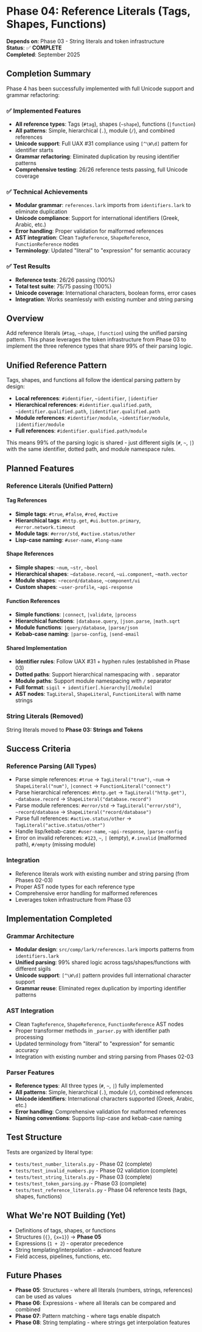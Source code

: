 # Phase 04: Reference Literals (Tags, Shapes, Functions)

**Depends on**: Phase 03 - String literals and token infrastructure  
**Status**: ✅ **COMPLETE**  
**Completed**: September 2025

## Completion Summary

Phase 4 has been successfully implemented with full Unicode support and grammar refactoring:

### ✅ Implemented Features
- **All reference types**: Tags (`#tag`), shapes (`~shape`), functions (`|function`) 
- **All patterns**: Simple, hierarchical (`.`), module (`/`), and combined references
- **Unicode support**: Full UAX #31 compliance using `[^\W\d]` pattern for identifier starts
- **Grammar refactoring**: Eliminated duplication by reusing identifier patterns
- **Comprehensive testing**: 26/26 reference tests passing, full Unicode coverage

### ✅ Technical Achievements  
- **Modular grammar**: `references.lark` imports from `identifiers.lark` to eliminate duplication
- **Unicode compliance**: Support for international identifiers (Greek, Arabic, etc.)
- **Error handling**: Proper validation for malformed references
- **AST integration**: Clean `TagReference`, `ShapeReference`, `FunctionReference` nodes
- **Terminology**: Updated "literal" to "expression" for semantic accuracy

### ✅ Test Results
- **Reference tests**: 26/26 passing (100%)
- **Total test suite**: 75/75 passing (100%) 
- **Unicode coverage**: International characters, boolean forms, error cases
- **Integration**: Works seamlessly with existing number and string parsing

## Overview

Add reference literals (`#tag`, `~shape`, `|function`) using the unified parsing pattern. This phase leverages the token infrastructure from Phase 03 to implement the three reference types that share 99% of their parsing logic.

## Unified Reference Pattern

Tags, shapes, and functions all follow the identical parsing pattern by design:
- **Local references**: `#identifier`, `~identifier`, `|identifier`
- **Hierarchical references**: `#identifier.qualified.path`, `~identifier.qualified.path`, `|identifier.qualified.path`
- **Module references**: `#identifier/module`, `~identifier/module`, `|identifier/module`
- **Full references**: `#identifier.qualified.path/module`

This means 99% of the parsing logic is shared - just different sigils (`#`, `~`, `|`) with the same identifier, dotted path, and module namespace rules.

## Planned Features

### Reference Literals (Unified Pattern)

#### Tag References
- **Simple tags**: `#true`, `#false`, `#red`, `#active`
- **Hierarchical tags**: `#http.get`, `#ui.button.primary`, `#error.network.timeout`
- **Module tags**: `#error/std`, `#active.status/other`
- **Lisp-case naming**: `#user-name`, `#long-name`

#### Shape References  
- **Simple shapes**: `~num`, `~str`, `~bool`
- **Hierarchical shapes**: `~database.record`, `~ui.component`, `~math.vector`
- **Module shapes**: `~record/database`, `~component/ui`
- **Custom shapes**: `~user-profile`, `~api-response`

#### Function References
- **Simple functions**: `|connect`, `|validate`, `|process`
- **Hierarchical functions**: `|database.query`, `|json.parse`, `|math.sqrt`
- **Module functions**: `|query/database`, `|parse/json`
- **Kebab-case naming**: `|parse-config`, `|send-email`

#### Shared Implementation
- **Identifier rules**: Follow UAX #31 + hyphen rules (established in Phase 03)
- **Dotted paths**: Support hierarchical namespacing with `.` separator
- **Module paths**: Support module namespacing with `/` separator
- **Full format**: `sigil + identifier[.hierarchy][/module]`
- **AST nodes**: `TagLiteral`, `ShapeLiteral`, `FunctionLiteral` with name strings

### String Literals (Removed)

String literals moved to **Phase 03: Strings and Tokens**

## Success Criteria

### Reference Parsing (All Types)
- Parse simple references: `#true` → `TagLiteral("true")`, `~num` → `ShapeLiteral("num")`, `|connect` → `FunctionLiteral("connect")`
- Parse hierarchical references: `#http.get` → `TagLiteral("http.get")`, `~database.record` → `ShapeLiteral("database.record")`
- Parse module references: `#error/std` → `TagLiteral("error/std")`, `~record/database` → `ShapeLiteral("record/database")`
- Parse full references: `#active.status/other` → `TagLiteral("active.status/other")`
- Handle lisp/kebab-case: `#user-name`, `~api-response`, `|parse-config`
- Error on invalid references: `#123`, `~`, `|` (empty), `#.invalid` (malformed path), `#/empty` (missing module)

### Integration
- Reference literals work with existing number and string parsing (from Phases 02-03)
- Proper AST node types for each reference type
- Comprehensive error handling for malformed references
- Leverages token infrastructure from Phase 03

## Implementation Completed

### Grammar Architecture
- **Modular design**: `src/comp/lark/references.lark` imports patterns from `identifiers.lark`
- **Unified parsing**: 99% shared logic across tags/shapes/functions with different sigils
- **Unicode support**: `[^\W\d]` pattern provides full international character support
- **Grammar reuse**: Eliminated regex duplication by importing identifier patterns

### AST Integration  
- Clean `TagReference`, `ShapeReference`, `FunctionReference` AST nodes
- Proper transformer methods in `_parser.py` with identifier path processing
- Updated terminology from "literal" to "expression" for semantic accuracy
- Integration with existing number and string parsing from Phases 02-03

### Parser Features
- **Reference types**: All three types (`#`, `~`, `|`) fully implemented
- **All patterns**: Simple, hierarchical (`.`), module (`/`), combined references  
- **Unicode identifiers**: International characters supported (Greek, Arabic, etc.)
- **Error handling**: Comprehensive validation for malformed references
- **Naming conventions**: Supports lisp-case and kebab-case naming

## Test Structure

Tests are organized by literal type:
- `tests/test_number_literals.py` - Phase 02 (complete)
- `tests/test_invalid_numbers.py` - Phase 02 validation (complete)
- `tests/test_string_literals.py` - Phase 03 (complete)
- `tests/test_token_parsing.py` - Phase 03 (complete)
- `tests/test_reference_literals.py` - Phase 04 reference tests (tags, shapes, functions)

## What We're NOT Building (Yet)

- Definitions of tags, shapes, or functions
- Structures (`{}`, `{x=1}`) → **Phase 05**
- Expressions (`1 + 2`) - operator precedence  
- String templating/interpolation - advanced feature
- Field access, pipelines, functions, etc.

## Future Phases

- **Phase 05**: Structures - where all literals (numbers, strings, references) can be used as values
- **Phase 06**: Expressions - where all literals can be compared and combined
- **Phase 07**: Pattern matching - where tags enable dispatch
- **Phase 08**: String templating - where strings get interpolation features